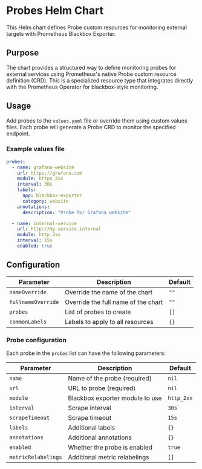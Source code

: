 # Probes Helm Chart

This Helm chart defines Probe custom resources for monitoring external targets with Prometheus Blackbox Exporter.

## Purpose

The chart provides a structured way to define monitoring probes for external services using Prometheus's native Probe custom resource definition (CRD). This is a specialized resource type that integrates directly with the Prometheus Operator for blackbox-style monitoring.

## Usage

Add probes to the `values.yaml` file or override them using custom values files. Each probe will generate a Probe CRD to monitor the specified endpoint.

### Example values file

```yaml
probes:
  - name: grafana-website
    url: https://grafana.com
    module: https_2xx
    interval: 30s
    labels:
      app: blackbox-exporter
      category: website
    annotations:
      description: "Probe for Grafana website"

  - name: internal-service
    url: http://my-service.internal
    module: http_2xx
    interval: 15s
    enabled: true
```

## Configuration

| Parameter | Description | Default |
|-----------|-------------|---------|
| `nameOverride` | Override the name of the chart | `""` |
| `fullnameOverride` | Override the full name of the chart | `""` |
| `probes` | List of probes to create | `[]` |
| `commonLabels` | Labels to apply to all resources | `{}` |

### Probe configuration

Each probe in the `probes` list can have the following parameters:

| Parameter | Description | Default |
|-----------|-------------|---------|
| `name` | Name of the probe (required) | `nil` |
| `url` | URL to probe (required) | `nil` |
| `module` | Blackbox exporter module to use | `http_2xx` |
| `interval` | Scrape interval | `30s` |
| `scrapeTimeout` | Scrape timeout | `15s` |
| `labels` | Additional labels | `{}` |
| `annotations` | Additional annotations | `{}` |
| `enabled` | Whether the probe is enabled | `true` |
| `metricRelabelings` | Additional metric relabelings | `[]` | 